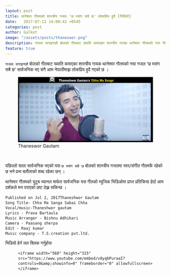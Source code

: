 ```yaml
---
layout: post
title: थानेश्वर गौतमको शास्त्रीय गजल 'छ मसंग सबै छ' लोकप्रिय हुदै [भिडियो]
date:   2017-07-12 14:00:42 +0545
categories: post
author: Galkot
image: "/assets/posts/thaneswor.png"
description: गाजल लगाइनछौ बोलको गीतबाट ख्याति कमाएका शास्त्रीय गायक थानेश्वर गौतमको नया गीत सार्वजनिक भए संगै आम नेपालीमाझ लोकप्रिय हुदै गएको छ । पछिल्लो साता सार्वजनिक भएको यस छ मसंग सबै छ बोलको शास्त्रीय गजलमा स्वर/संगीत गौतमकै रहेको छ भने प्रभा बर्तौलाको शब्द रहेका छन् । ..| Galkot Municipality, Thaneswor Gautam, News, Khabar, Information
feature: true
---
```

`गाजल लगाइनछौ` बोलको गीतबाट ख्याति कमाएका शास्त्रीय गायक थानेश्वर गौतमको नया गजल 'छ मसंग सबै छ' सार्वजनिक भए संगै आम नेपालीमाझ लोकप्रिय हुदै गएको छ ।

<figure><img src="/assets/posts/thaneswor.png" align="middle;"><figcaption>Thaneswor Gautam</figcaption></figure>
<br>


पछिल्लो साता सार्वजनिक भएको यस `छ मसंग सबै छ` बोलको शास्त्रीय गजलमा स्वर/संगीत गौतमकै रहेको छ भने प्रभा बर्तौलाको शब्द रहेका छन् ।



थानेश्वर गौतमको युटुब च्यानल मार्फत सार्वजनिक यस गीतको म्युजिक भिडिओमा प्राप्त प्रतिक्रिया हेर्दा आम दर्शकले मन पराएको प्रष्ट देख्न सकिन्छ ।


	
	Published on Jul 2, 2017Thaneshwor Gautam
	Song Title- Chha Ma Sanga Sabai Chha
	Vocal/music-Thaneshwor gautam
	Lyrics - Prava Bartaula
	Music Arranger - Bishnu Adhikari
	Camera - Paasang sherpa
	Edit - Raaj kumar
	Music company - T.S.creation pvt.ltd.



भिडियो हेर्न तल क्लिक गर्नुहोस



<div class="abc">
	<figure class="op-interactive">
  
	<iframe width="560" height="315" src="https://www.youtube.com/embed/v8yqbPuraaI?controls=0&amp;showinfo=0" frameborder="0" allowfullscreen></iframe>
</div>
